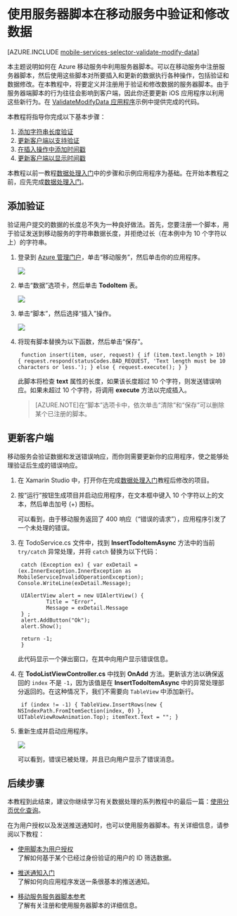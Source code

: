 <properties
	pageTitle="使用服务器脚本验证和修改数据 (Xamarin iOS) | 移动开发人员中心"
	description="了解如何验证和修改使用服务器脚本从 Xamarin iOS 应用程序发送的数据。"
	services="mobile-services"
	documentationCenter="xamarin"
	authors="ggailey777"
	manager="dwrede"
	editor=""/>

<tags
	ms.service="mobile-services"
	ms.date="04/24/2015"
	wacn.date="07/25/2015"/>

#  使用服务器脚本在移动服务中验证和修改数据

[AZURE.INCLUDE [mobile-services-selector-validate-modify-data](../includes/mobile-services-selector-validate-modify-data.md)]

本主题说明如何在 Azure 移动服务中利用服务器脚本。可以在移动服务中注册服务器脚本，然后使用这些脚本对所要插入和更新的数据执行各种操作，包括验证和数据修改。在本教程中，将要定义并注册用于验证和修改数据的服务器脚本。由于服务器端脚本的行为往往会影响到客户端，因此你还要更新 iOS 应用程序以利用这些新行为。在 [ValidateModifyData 应用程序][GitHub]示例中提供完成的代码。

本教程将指导你完成以下基本步骤：

1. [添加字符串长度验证]
2. [更新客户端以支持验证]
3. [在插入操作中添加时间戳]
4. [更新客户端以显示时间戳]

本教程以前一教程[数据处理入门]中的步骤和示例应用程序为基础。在开始本教程之前，应先完成[数据处理入门]。

##  <a name="string-length-validation"></a>添加验证

验证用户提交的数据的长度总不失为一种良好做法。首先，您要注册一个脚本，用于验证发送到移动服务的字符串数据长度，并拒绝过长（在本例中为 10 个字符以上）的字符串。

1. 登录到 [Azure 管理门户]，单击“移动服务”，然后单击你的应用程序。 

	![][0]

2. 单击“数据”选项卡，然后单击 **TodoItem** 表。

   	![][1]

3. 单击“脚本”，然后选择“插入”操作。

   	![][2]

4. 将现有脚本替换为以下函数，然后单击“保存”。

    	function insert(item, user, request) { if (item.text.length > 10) { request.respond(statusCodes.BAD_REQUEST, 'Text length must be 10 characters or less.'); } else { request.execute(); } }

    此脚本将检查 **text** 属性的长度，如果该长度超过 10 个字符，则发送错误响应。如果未超过 10 个字符，将调用 **execute** 方法以完成插入。

    > [AZURE.NOTE]在“脚本”选项卡中，依次单击“清除”和“保存”可以删除某个已注册的脚本。

##  <a name="update-client-validation"></a>更新客户端

移动服务会验证数据和发送错误响应，而你则需要更新你的应用程序，使之能够处理验证后生成的错误响应。

1. 在 Xamarin Studio 中，打开你在完成[数据处理入门]教程后修改的项目。

2. 按“运行”按钮生成项目并启动应用程序，在文本框中键入 10 个字符以上的文本，然后单击加号 (+) 图标。

	可以看到，由于移动服务返回了 400 响应（“错误的请求”），应用程序引发了一个未处理的错误。

3. 在 TodoService.cs 文件中，找到 **InsertTodoItemAsync** 方法中的当前 <code>try/catch</code> 异常处理，并将 <code>catch</code> 替换为以下代码：
    
    	catch (Exception ex) { var exDetail = (ex.InnerException.InnerException as MobileServiceInvalidOperationException); Console.WriteLine(exDetail.Message);
                                
        UIAlertView alert = new UIAlertView() { 
            	Title = "Error", 
            	Message = exDetail.Message
        } ;
        alert.AddButton("Ok");
        alert.Show();

        return -1;
		}

	此代码显示一个弹出窗口，在其中向用户显示错误信息。

4. 在 **TodoListViewController.cs** 中找到 **OnAdd** 方法。更新该方法以确保返回的 <code>index</code> 不是 <code>-1</code>，因为该值是在 **InsertTodoItemAsync** 中的异常处理部分返回的。在这种情况下，我们不需要向 <code>TableView</code> 中添加新行。

    	if (index != -1) { TableView.InsertRows(new { NSIndexPath.FromItemSection(index, 0) }, UITableViewRowAnimation.Top); itemText.Text = ""; }


5. 重新生成并启动应用程序。

	![][4]

	可以看到，错误已被处理，并且已向用户显示了错误消息。


##  <a name="next-steps"></a>后续步骤

本教程到此结束，建议你继续学习有关数据处理的系列教程中的最后一篇：[使用分页优化查询]。

在为用户授权以及发送推送通知时，也可以使用服务器脚本。有关详细信息，请参阅以下教程：

* [使用脚本为用户授权]<br/>了解如何基于某个已经过身份验证的用户的 ID 筛选数据。

* [推送通知入门]<br/>了解如何向应用程序发送一条很基本的推送通知。

* [移动服务服务器脚本参考 ]<br/>了解有关注册和使用服务器脚本的详细信息。

<!-- Anchors. -->
[添加字符串长度验证]: #string-length-validation
[更新客户端以支持验证]: #update-client-validation
[在插入操作中添加时间戳]: #add-timestamp
[更新客户端以显示时间戳]: #update-client-timestamp
[Next Steps]: #next-steps

<!-- Images. -->

[0]: ./media/partner-xamarin-mobile-services-ios-validate-modify-data-server-scripts/mobile-services-selection.png
[1]: ./media/partner-xamarin-mobile-services-ios-validate-modify-data-server-scripts/mobile-portal-data-tables.png
[2]: ./media/partner-xamarin-mobile-services-ios-validate-modify-data-server-scripts/mobile-insert-script-users.png

[4]: ./media/partner-xamarin-mobile-services-ios-validate-modify-data-server-scripts/mobile-quickstart-data-error-ios.png

<!-- URLs. -->
[移动服务服务器脚本参考 ]: http://go.microsoft.com/fwlink/?LinkId=262293
[Get started with Mobile Services]: /documentation/articles/partner-xamarin-mobile-services-ios-get-started
[使用脚本为用户授权]: /documentation/articles/mobile-services-javascript-backend-service-side-authorization
[使用分页优化查询]: /documentation/articles/mobile-services-windows-dotnet-how-to-use-client-library#paging
[数据处理入门]: 
documentation/articles/partner-xamarin-mobile-services-ios-get-started-data
[Get started with authentication]: /documentation/articles/partner-xamarin-mobile-services-ios-get-started-users
[推送通知入门]: /documentation/articles/partner-xamarin-mobile-services-ios-get-started-push
[Management Portal]: https://manage.windowsazure.cn/
[Azure 管理门户]: https://manage.windowsazure.cn/
[GitHub]: http://go.microsoft.com/fwlink/p/?LinkId=331330

<!---HONumber=HO63-->